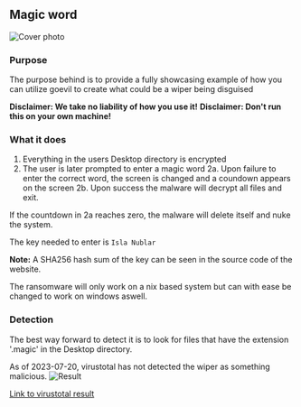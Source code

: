 ## Magic word
![Cover photo](https://media0.giphy.com/media/v1.Y2lkPTc5MGI3NjExanR0eHMyN3lpbjlva3Q4MDc3OHFlOGNnaWgxZmltbmNuZDJhaHVvdyZlcD12MV9pbnRlcm5hbF9naWZfYnlfaWQmY3Q9Zw/5ftsmLIqktHQA/giphy.gif)

### Purpose
The purpose behind is to provide a fully showcasing example of how you can utilize goevil to create what could be a wiper being disguised

<b>Disclaimer: We take no liability of how you use it!</b>
<b>Disclaimer: Don't run this on your own machine! </b>

### What it does
1. Everything in the users Desktop directory is encrypted
2. The user is later prompted to enter a magic word
2a. Upon failure to enter the correct word, the screen is changed and a coundown appears on the screen
2b. Upon success the malware will decrypt all files and exit.

If the countdown in 2a reaches zero, the malware will delete itself and nuke the system.

The key needed to enter is `Isla Nublar`

<b>Note:</b> A SHA256 hash sum of the key can be seen in the source code of the website.

The ransomware will only work on a nix based system but can with ease be changed to work on windows aswell.

### Detection
The best way forward to detect it is to look for files that have the extension '.magic' in the Desktop directory.

As of 2023-07-20, virustotal has not detected the wiper as something malicious.
![Result](https://github.com/s9rA16Bf4/go-evil/blob/main/images/Virus_total_magic_word.png)

[Link to virustotal result](https://www.virustotal.com/gui/file/163dccd0033ba59f9702ae9310cd939e7144af6643470b1299918f1815a6604a?nocache=1)
